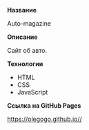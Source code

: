 **Название**

Auto-magazine


**Описание**

Cайт об авто.


**Технологии**

- HTML
- CSS
- JavaScript


**Cсылка на GitHub Pages**

https://olegogo.github.io//